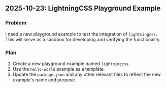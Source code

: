 ## 2025-10-23: LightningCSS Playground Example

### Problem

I need a new playground example to test the integration of `lightningcss`. This will serve as a sandbox for developing and verifying the functionality.

### Plan

1. Create a new playground example named `lightningcss`.
2. Use the `hello-world` example as a template.
3. Update the `package.json` and any other relevant files to reflect the new example's name and purpose.
